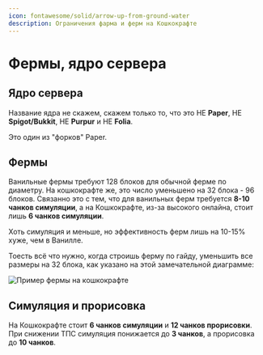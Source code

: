 ```yaml
---
icon: fontawesome/solid/arrow-up-from-ground-water
description: Ограничения фарма и ферм на Кошкокрафте
---
```


# Фермы, ядро сервера

## Ядро сервера

Название ядра не скажем, скажем только то, что это НЕ **Paper**, НЕ **Spigot/Bukkit**, НЕ **Purpur** и НЕ **Folia**.

Это один из "форков" Paper.

## Фермы

Ванильные фермы требуют 128 блоков для обычной ферме по диаметру. На кошкокрафте же, это число уменьшено на 32 блока - 96 блоков. Связанно это с тем, что для ванильных ферм требуется **8-10 чанков симуляции**, а на Кошкокрафте, из-за высокого онлайна, стоит лишь **6 чанков симуляции**. 

Хоть симуляция и меньше, но эффективность ферм лишь на 10-15% хуже, чем в Ванилле.

Тоесть всё что нужно, когда строишь ферму по гайду, уменьшить все размеры на 32 блока, как указано на этой замечательной диаграмме:

![Пример фермы на кошкокрафте](/assets/info/farm/farm_example.png)

## Симуляция и прорисовка

На Кошкокрафте стоит **6 чанков симуляции** и **12 чанков прорисовки**. При снижении ТПС симуляция понижается до **3 чанков**, а прорисовка до **10 чанков**.